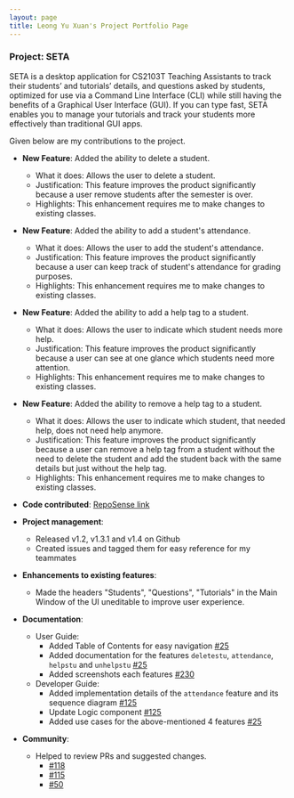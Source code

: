 ```yaml
---
layout: page
title: Leong Yu Xuan's Project Portfolio Page
---
```


### Project: SETA

SETA is a desktop application for CS2103T Teaching Assistants to track their students’ and tutorials’ details, and
questions asked by students, optimized for use via a Command Line Interface (CLI) while still having the benefits of a
Graphical User Interface (GUI). If you can type fast, SETA enables you to manage your tutorials and track your students
more effectively than traditional GUI apps.

Given below are my contributions to the project.

* **New Feature**: Added the ability to delete a student.
  * What it does: Allows the user to delete a student.
  * Justification: This feature improves the product significantly because a user remove students after the semester is over.
  * Highlights: This enhancement requires me to make changes to existing classes.

* **New Feature**: Added the ability to add a student's attendance.
  * What it does: Allows the user to add the student's attendance.
  * Justification: This feature improves the product significantly because a user can keep track of student's attendance for grading purposes.
  * Highlights: This enhancement requires me to make changes to existing classes.

* **New Feature**: Added the ability to add a help tag to a student.
  * What it does: Allows the user to indicate which student needs more help.
  * Justification: This feature improves the product significantly because a user can see at one glance which students need more attention.
  * Highlights: This enhancement requires me to make changes to existing classes.

* **New Feature**: Added the ability to remove a help tag to a student.
  * What it does: Allows the user to indicate which student, that needed help, does not need help anymore.
  * Justification: This feature improves the product significantly because a user can remove a help tag from a student without the need to
    delete the student and add the student back with the same details but just without the help tag.
  * Highlights: This enhancement requires me to make changes to existing classes.
* **Code contributed**: [RepoSense link](https://nus-cs2103-ay2223s1.github.io/tp-dashboard/?search=yuxuanleong&breakdown=true&sort=groupTitle&sortWithin=title&since=2022-09-16&timeframe=commit&mergegroup=&groupSelect=groupByRepos&checkedFileTypes=functional-code~test-code~other~docs&tabOpen=true&tabType=authorship&tabAuthor=yuxuanleong&tabRepo=AY2223S1-CS2103T-T08-4%2Ftp%5Bmaster%5D&authorshipIsMergeGroup=false&authorshipFileTypes=functional-code~test-code~other~docs&authorshipIsBinaryFileTypeChecked=false&authorshipIsIgnoredFilesChecked=false)

* **Project management**:
  * Released v1.2, v1.3.1 and v1.4 on Github
  * Created issues and tagged them for easy reference for my teammates

* **Enhancements to existing features**:
  * Made the headers "Students", "Questions", "Tutorials" in the Main Window of the UI uneditable to improve user
    experience.

* **Documentation**:
  * User Guide:
    * Added Table of Contents for easy navigation [#25](https://github.com/AY2223S1-CS2103T-T08-4/tp/pull/25)
    * Added documentation for the features `deletestu`, `attendance`, `helpstu` and `unhelpstu` [#25](https://github.com/AY2223S1-CS2103T-T08-4/tp/pull/25)
    * Added screenshots each features [#230](https://github.com/AY2223S1-CS2103T-T08-4/tp/pull/230)
  * Developer Guide:
    * Added implementation details of the `attendance` feature and its sequence diagram [#125](https://github.com/AY2223S1-CS2103T-T08-4/tp/pull/125)
    * Update Logic component [#125](https://github.com/AY2223S1-CS2103T-T08-4/tp/pull/125)
    * Added use cases for the above-mentioned 4 features [#25](https://github.com/AY2223S1-CS2103T-T08-4/tp/pull/25)
    
* **Community**:
  * Helped to review PRs and suggested changes.
    * [#118](https://github.com/AY2223S1-CS2103T-T08-4/tp/pull/118)
    * [#115](https://github.com/AY2223S1-CS2103T-T08-4/tp/pull/115)
    * [#50](https://github.com/AY2223S1-CS2103T-T08-4/tp/pull/50)
